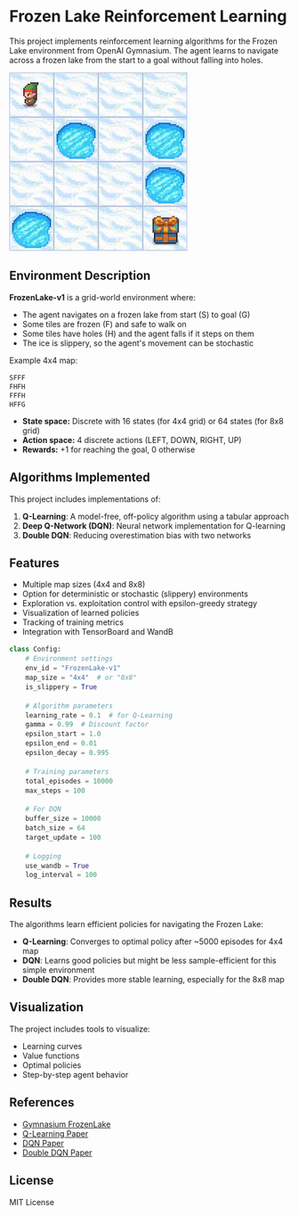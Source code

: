 # Frozen Lake Reinforcement Learning

This project implements reinforcement learning algorithms for the Frozen Lake environment from OpenAI Gymnasium. The agent learns to navigate across a frozen lake from the start to a goal without falling into holes.

![Frozen Lake Environment](images/output.gif)

## Environment Description

**FrozenLake-v1** is a grid-world environment where:
- The agent navigates on a frozen lake from start (S) to goal (G)
- Some tiles are frozen (F) and safe to walk on
- Some tiles have holes (H) and the agent falls if it steps on them
- The ice is slippery, so the agent's movement can be stochastic

Example 4x4 map:
```
SFFF
FHFH
FFFH
HFFG
```

- **State space:** Discrete with 16 states (for 4x4 grid) or 64 states (for 8x8 grid)
- **Action space:** 4 discrete actions (LEFT, DOWN, RIGHT, UP)
- **Rewards:** +1 for reaching the goal, 0 otherwise

## Algorithms Implemented

This project includes implementations of:

1. **Q-Learning**: A model-free, off-policy algorithm using a tabular approach
2. **Deep Q-Network (DQN)**: Neural network implementation for Q-learning
3. **Double DQN**: Reducing overestimation bias with two networks

## Features

- Multiple map sizes (4x4 and 8x8)
- Option for deterministic or stochastic (slippery) environments
- Exploration vs. exploitation control with epsilon-greedy strategy
- Visualization of learned policies
- Tracking of training metrics
- Integration with TensorBoard and WandB



```python
class Config:
    # Environment settings
    env_id = "FrozenLake-v1"
    map_size = "4x4"  # or "8x8"
    is_slippery = True
    
    # Algorithm parameters
    learning_rate = 0.1  # for Q-Learning
    gamma = 0.99  # Discount factor
    epsilon_start = 1.0
    epsilon_end = 0.01
    epsilon_decay = 0.995
    
    # Training parameters
    total_episodes = 10000
    max_steps = 100
    
    # For DQN
    buffer_size = 10000
    batch_size = 64
    target_update = 100
    
    # Logging
    use_wandb = True
    log_interval = 100
```

## Results

The algorithms learn efficient policies for navigating the Frozen Lake:

- **Q-Learning**: Converges to optimal policy after ~5000 episodes for 4x4 map
- **DQN**: Learns good policies but might be less sample-efficient for this simple environment
- **Double DQN**: Provides more stable learning, especially for the 8x8 map

## Visualization

The project includes tools to visualize:
- Learning curves
- Value functions
- Optimal policies
- Step-by-step agent behavior


## References

- [Gymnasium FrozenLake](https://gymnasium.farama.org/environments/toy_text/frozen_lake/)
- [Q-Learning Paper](https://link.springer.com/article/10.1007/BF00992698)
- [DQN Paper](https://www.nature.com/articles/nature14236)
- [Double DQN Paper](https://arxiv.org/abs/1509.06461)

## License

MIT License

